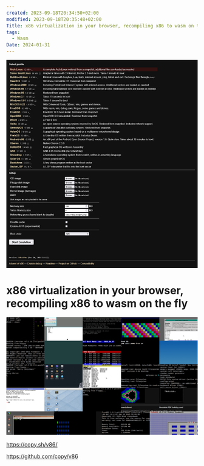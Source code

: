 ```yaml
---
created: 2023-09-18T20:34:50+02:00
modified: 2023-09-18T20:35:48+02:00
Title: x86 virtualization in your browser, recompiling x86 to wasm on the fly
tags:
  - Wasm
Date: 2024-01-31
---
```


![](../_asset/Pasted%20image%2020240131150049.png)

# x86 virtualization in your browser, recompiling x86 to wasm on the fly



![](../_asset/screenshot.png)


https://copy.sh/v86/

https://github.com/copy/v86

